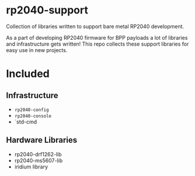 # rp2040-support
Collection of libraries written to support bare metal RP2040 development.

As a part of developing RP2040 firmware for BPP payloads a lot of libraries and infrastructure gets written! This repo collects these support libraries for easy use in new projects.

# Included
## Infrastructure
- `rp2040-config`
- `rp2040-console`
- `std-cmd

## Hardware Libraries
- rp2040-drf1262-lib
- rp2040-ms5607-lib
- iridium library
